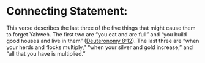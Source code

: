 # Connecting Statement:

This verse describes the last three of the five things that might cause them to forget Yahweh. The first two are “you eat and are full” and “you build good houses and live in them” ([Deuteronomy 8:12](./12.md)). The last three are “when your herds and flocks multiply,” “when your silver and gold increase,” and “all that you have is multiplied.”